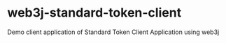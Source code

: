 # web3j-standard-token-client
Demo client application of Standard Token Client Application using web3j
